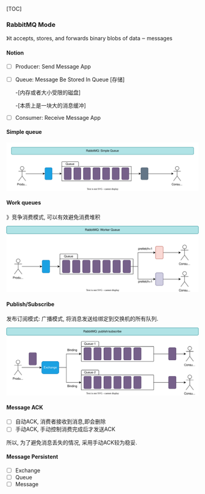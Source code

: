 [TOC]

### RabbitMQ Mode

》it accepts, stores, and forwards binary blobs of data ‒ messages

#### Notion

- [ ] Producer: Send Message App

- [ ] Queue: Message Be Stored In Queue [存储]

    -[内存或者大小受限的磁盘] 

    -[本质上是一块大的消息缓冲]

- [ ] Consumer: Receive Message App

#### Simple queue

![simple_queue](./images/simple_queue.svg)

#### Work queues

》竞争消费模式, 可以有效避免消费堆积

![worker_queue](./images/worker_queue.svg)

#### Publish/Subscribe

发布订阅模式: 广播模式, 将消息发送给绑定到交换机的所有队列. 

![ps](./images/ps.svg)

#### Message ACK

- [ ] 自动ACK, 消费者接收到消息,即会删除
- [ ] 手动ACK, 手动控制消费完成后才发送ACK

所以, 为了避免消息丢失的情况, 采用手动ACK较为稳妥.

#### Message Persistent

- [ ] Exchange
- [ ] Queue
- [ ] Message